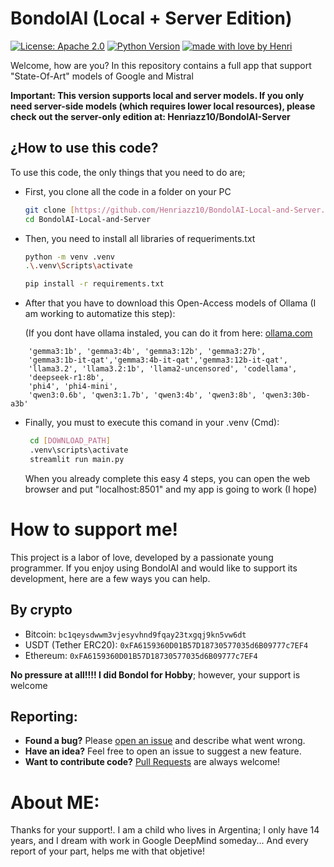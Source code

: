 # BondolAI (Local + Server Edition)
[![License: Apache 2.0](https://img.shields.io/badge/License-Apache_2.0-blue.svg)](https://opensource.org/licenses/Apache-2.0)
[![Python Version](https://img.shields.io/badge/Python-3.9+-brightgreen.svg)](https://www.python.org/)
[![made with love by Henri](https://img.shields.io/badge/made%20with%20love%20by-Henri-ff69b4.svg)](https://github.com/Henriazz10)

Welcome, how are you? In this repository contains a full app that support "State-Of-Art" models
of Google and Mistral


**Important: This version supports local and server models. 
If you only need server-side models (which requires lower local resources), please check out the server-only edition at: 
Henriazz10/BondolAI-Server**

## **¿How to use this code?**

To use this code, the only things that you need to do are;
- First, you clone  all the code in a folder on your PC
  ```bash
  git clone [https://github.com/Henriazz10/BondolAI-Local-and-Server.git](https://github.com/Henriazz10/BondolAI-Local-and-Server.git)
  cd BondolAI-Local-and-Server
  ```
- Then, you need to install all libraries of requeriments.txt
  ```bash
  python -m venv .venv
  .\.venv\Scripts\activate
  ```
  ```bash
  pip install -r requirements.txt
  ```
- After that you have to download this Open-Access models of Ollama (I am working to automatize this step):

  (If you dont have ollama instaled, you can do it from here: [ollama.com](https://ollama.com/download)
```  
    'gemma3:1b', 'gemma3:4b', 'gemma3:12b', 'gemma3:27b',
    'gemma3:1b-it-qat','gemma3:4b-it-qat','gemma3:12b-it-qat',
    'llama3.2', 'llama3.2:1b', 'llama2-uncensored', 'codellama',
    'deepseek-r1:8b',
    'phi4', 'phi4-mini',
    'qwen3:0.6b', 'qwen3:1.7b', 'qwen3:4b', 'qwen3:8b', 'qwen3:30b-a3b'
  ```
- Finally, you must to execute this comand in your .venv (Cmd):

   ```bash
    cd [DOWNLOAD_PATH]
    .venv\scripts\activate
    streamlit run main.py
   ```
  When you already complete this easy 4 steps, you can open the web browser and put "localhost:8501" and
  my app is going to work (I hope)


# How to support me!

This project is a labor of love, developed by a passionate young programmer. If you enjoy using BondolAI and would like to support its development, here are a few ways you can help.

## By crypto
- Bitcoin: `bc1qeysdwwm3vjesyvhnd9fqay23txgqj9kn5vw6dt`
- USDT (Tether ERC20): `0xFA6159360D01B57D18730577035d6B09777c7EF4`
- Ethereum: `0xFA6159360D01B57D18730577035d6B09777c7EF4`

**No pressure at all!!!! I did Bondol for Hobby**; however, your support is welcome

## Reporting:

-   **Found a bug?** Please [open an issue](https://github.com/Henriazz10/BondolAI-Local-and-Server/issues) and describe what went wrong.
-   **Have an idea?** Feel free to open an issue to suggest a new feature.
-   **Want to contribute code?** [Pull Requests](https://github.com/Henriazz10/BondolAI-Local-and-Server/pulls) are always welcome!


# About ME:

Thanks for your support!. I am a child who lives in Argentina; I only have 14 years, and I dream with
work in Google DeepMind someday... And every report of your part, helps me with that objetive!

